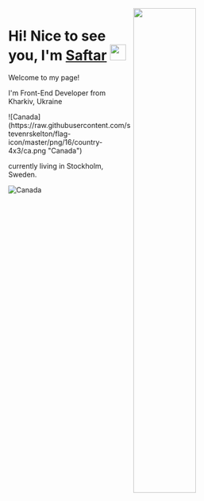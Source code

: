 <img align="right" src="https://cdn.dribbble.com/users/1235346/screenshots/3252385/job.gif" width="50%"/>


<h1 align="left">Hi! Nice to see you, I'm <a href="https://github.com/Saftar94" target="_blank">Saftar</a> 
<img src="https://github.com/blackcater/blackcater/raw/main/images/Hi.gif" height="32"/></h1>

<p font-size="20">Welcome to my page!</p>
<p>I'm Front-End Developer from  Kharkiv, Ukraine</p> 
![Canada](https://raw.githubusercontent.com/stevenrskelton/flag-icon/master/png/16/country-4x3/ca.png "Canada")
<p>currently living in  Stockholm, Sweden.</p>



![Canada](https://raw.githubusercontent.com/stevenrskelton/flag-icon/master/png/16/country-4x3/ca.png "Canada")








